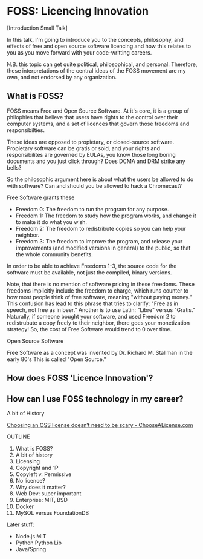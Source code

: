 # FOSS: Licencing Innovation

[Introduction Small Talk]

In this talk, I'm going to introduce you to the concepts, philosophy, and
effects of free and open source software licencing and how this relates to you
as you move forward with your code-writting careers.

N.B. this topic can get quite political, philosophical, and personal. Therefore,
these interpretations of the central ideas of the FOSS movement are my own, and
not endorsed by any organization.

## What is FOSS?

FOSS means Free and Open Source Software. At it's core, it is a group of
philophies that believe that users have rights to the control over their
computer systems, and a set of licences that govern those freedoms and
responsibilties.

These ideas are opposed to propietary, or closed-source
software. Propietary software can be gratis or sold, and your rights and
responsibilites are governed by EULAs, you know those long boring documents and
you just click through? Does DCMA and DRM strike any bells?

So the philosophic argument here is about what the users be allowed to do with
software? Can and should you be allowed to hack a Chromecast? 

Free Software grants these

* Freedom 0: The freedom to run the program for any purpose.
* Freedom 1: The freedom to study how the program works, and change it to make it
do what you wish.
* Freedom 2: The freedom to redistribute copies so you can help your neighbor.
* Freedom 3: The freedom to improve the program, and release your improvements
(and modified versions in general) to the public, so that the whole community
benefits.

In order to be able to achieve Freedoms 1-3, the source code for the software
must be available, not just the compiled, binary versions.

Note, that there is no mention of software pricing in these freedoms. These
freedoms implicitly include the freedom to charge, which runs counter to how
most people think of free software, meaning "without paying money."
This confusion has lead to this phrase that tries to clarify: "Free as in
speech, not free as in beer." Another is to use Latin: "Libre" versus "Gratis."
Naturally, if someone bought your software, and used Freedom 2 to redistrubute a
copy freely to their neighbor, there goes your monetization strategy!
So, the cost of Free Software would trend to 0 over time.

Open Source Software 

Free Software as a concept was invented by Dr. Richard M. Stallman in the early
80's
This is called "Open Source."




## How does FOSS 'Licence Innovation'?

## How can I use FOSS technology in my career?
A bit of History

[Choosing an OSS license doesn’t need to be scary -
ChooseALicense.com](http://choosealicence.com)

OUTLINE

1. What is FOSS?
  1. A bit of history
2. Licensing
  1. Copyright and 1P
  2. Copyleft v. Permissive
  3. No licence?
3. Why does it matter?
  1. Web Dev: super important
  2. Enterprise: MIT, BSD
  3. Docker
  4. MySQL versus FoundationDB

Later stuff:
* Node.js MIT
* Python Python Lib
* Java/Spring
